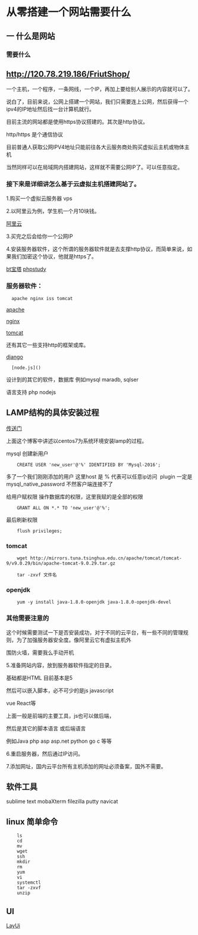 # 从零搭建一个网站需要什么

## 一 什么是网站

### 需要什么

## http://120.78.219.186/FriutShop/

一个主机，一个程序，一条网线，一个IP，再加上要给别人展示的内容就可以了。

说白了，目前来说，公网上搭建一个网站，我们只需要连上公网，然后获得一个ipv4的IP地址然后找一台计算机就行。

目前主流的网站都是使用https协议搭建的。其次是http协议。

http/https 是个通信协议

目前普通人获取公网IPV4地址只能前往各大云服务商处购买虚拟云主机或物体主机

当然同样可以在局域网内搭建网站，这样就不需要公网IP了。可以任意指定。


### 接下来是详细讲怎么基于云虚拟主机搭建网站了。

1.购买一个虚拟云服务器 vps

2.以阿里云为例，学生机一个月10块钱。


[阿里云](https://www.aliyun.com/)


3.买完之后会给你一个公网IP


4.安装服务器软件，这个所谓的服务器软件就是去支撑http协议，而简单来说，如果我们加密这个协议，他就是https了。

[bt宝塔](https://www.bt.cn/)
[phpstudy](https://www.xp.cn/)

### 服务器软件：

      apache nginx iss tomcat
      
[apache](https://httpd.apache.org/)
      
[nginx](http://nginx.org/)
      
[tomcat](https://tomcat.apache.org/)
 
 还有其它一些支持http的框架或库。
 
[django](https://www.djangoproject.com/)
      
      [node.js]()
      
      
设计到的其它的软件，数据库 例如mysql maradb, sqlser

语言支持 php nodejs

## LAMP结构的具体安装过程

[传送门](https://blog.csdn.net/qq_20081893/article/details/102130841)

上面这个博客中讲述以centos7为系统环境安装lamp的过程。

mysql 创建新用户

        CREATE USER 'new_user'@'%' IDENTIFIED BY 'Mysql-2016';
        
多了一个我们刚刚添加的用户 这里host 是 % 代表可以任意ip访问  plugin 一定是 mysql_native_password 不然客户端连接不了

给用户赋权限 操作数据库的权限，这里我赋的是全部的权限

        GRANT ALL ON *.* TO 'new_user'@'%';
        
最后刷新权限

        flush privileges;
        
### tomcat

        wget http://mirrors.tuna.tsinghua.edu.cn/apache/tomcat/tomcat-9/v9.0.29/bin/apache-tomcat-9.0.29.tar.gz
        
        tar -zxvf 文件名
        
### openjdk

        yum -y install java-1.8.0-openjdk java-1.8.0-openjdk-devel

### 其他需要注意的

这个时候需要测试一下是否安装成功，对于不同的云平台，有一些不同的管理规则，为了加强服务器安全度。像阿里云它有虚拟主机外

围防火墙，需要我么手动开机

5.准备网站内容，放到服务器软件指定的目录。

基础都是HTML 目前基本是5

然后可以嵌入脚本，必不可少的是js javascript

vue React等

上面一般是前端的主要工具，js也可以做后端，

然后是其它的脚本语言 或后端语言

例如Java php asp asp.net python go c 等等

6.重启服务器，然后通过IP访问。

7.添加网址，国内云平台所有主机添加的网址必须备案，国外不需要。

## 软件工具

sublime text    mobaXterm   filezilla   putty navicat

## linux 简单命令

        ls
        cd
        mv
        wget
        ssh
        mkdir
        rm
        yum
        vi
        systemctl
        tar -zxvf
        unzip

## UI

[LayUi](https://www.layui.com/)